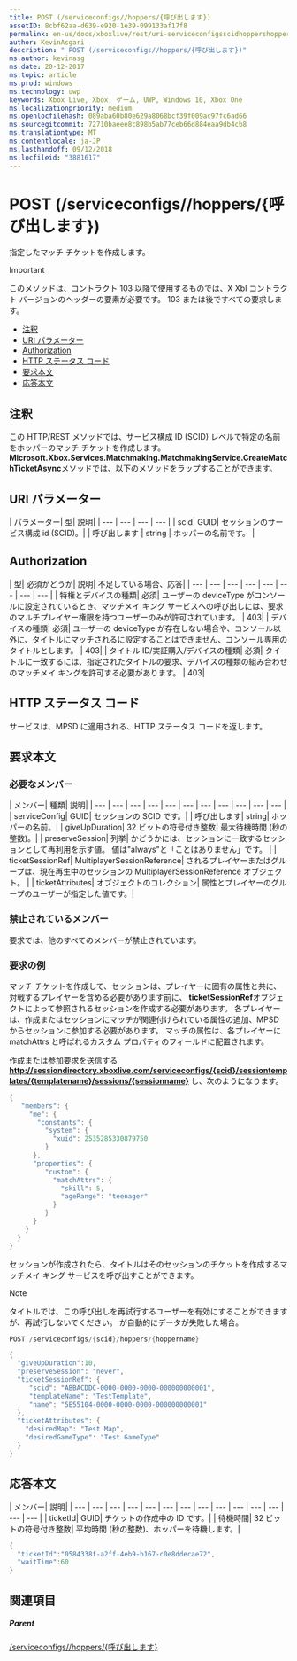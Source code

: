 ```yaml
---
title: POST (/serviceconfigs//hoppers/{呼び出します})
assetID: 8cbf62aa-d639-e920-1e39-099133af17f8
permalink: en-us/docs/xboxlive/rest/uri-serviceconfigsscidhoppershoppernamepost.html
author: KevinAsgari
description: " POST (/serviceconfigs//hoppers/{呼び出します})"
ms.author: kevinasg
ms.date: 20-12-2017
ms.topic: article
ms.prod: windows
ms.technology: uwp
keywords: Xbox Live, Xbox, ゲーム, UWP, Windows 10, Xbox One
ms.localizationpriority: medium
ms.openlocfilehash: 089aba60b80e629a8068bcf39f009ac97fc6ad66
ms.sourcegitcommit: 72710baeee8c898b5ab77ceb66d884eaa9db4cb8
ms.translationtype: MT
ms.contentlocale: ja-JP
ms.lasthandoff: 09/12/2018
ms.locfileid: "3881617"
---
```

# <a name="post-serviceconfigsscidhoppershoppername"></a>POST (/serviceconfigs//hoppers/{呼び出します})

指定したマッチ チケットを作成します。

> [!IMPORTANT]
> このメソッドは、コントラクト 103 以降で使用するものでは、X Xbl コントラクト バージョンのヘッダーの要素が必要です。 103 または後ですべての要求します。

  * [注釈](#ID4ET)
  * [URI パラメーター](#ID4E5)
  * [Authorization](#ID4EJB)
  * [HTTP ステータス コード](#ID4E3C)
  * [要求本文](#ID4EFD)
  * [応答本文](#ID4E3G)

<a id="ID4ET"></a>


## <a name="remarks"></a>注釈

この HTTP/REST メソッドでは、サービス構成 ID (SCID) レベルで特定の名前をホッパーのマッチ チケットを作成します。 **Microsoft.Xbox.Services.Matchmaking.MatchmakingService.CreateMatchTicketAsync**メソッドでは、以下のメソッドをラップすることができます。  
<a id="ID4E5"></a>


## <a name="uri-parameters"></a>URI パラメーター

| パラメーター| 型| 説明|
| --- | --- | --- | --- |
| scid| GUID| セッションのサービス構成 id (SCID)。|
| 呼び出します | string | ホッパーの名前です。 |

<a id="ID4EJB"></a>


## <a name="authorization"></a>Authorization

| 型| 必須かどうか| 説明| 不足している場合、応答|
| --- | --- | --- | --- | --- | --- | --- | --- |
| 特権とデバイスの種類| 必須| ユーザーの deviceType がコンソールに設定されているとき、マッチメイ キング サービスへの呼び出しには、要求のマルチプレイヤー権限を持つユーザーのみが許可されています。 | 403|
| デバイスの種類| 必須| ユーザーの deviceType が存在しない場合や、コンソール以外に、タイトルにマッチされるに設定することはできません、コンソール専用のタイトルとします。 | 403|
| タイトル ID/実証購入/デバイスの種類| 必須| タイトルに一致するには、指定されたタイトルの要求、デバイスの種類の組み合わせのマッチメイ キングを許可する必要があります。 | 403|

<a id="ID4E3C"></a>


## <a name="http-status-codes"></a>HTTP ステータス コード
サービスは、MPSD に適用される、HTTP ステータス コードを返します。  
<a id="ID4EFD"></a>


## <a name="request-body"></a>要求本文

<a id="ID4ELD"></a>


### <a name="required-members"></a>必要なメンバー

| メンバー| 種類| 説明|
| --- | --- | --- | --- | --- | --- | --- | --- | --- | --- | --- |
| serviceConfig| GUID| セッションの SCID です。|
| 呼び出します| string| ホッパーの名前。|
| giveUpDuration| 32 ビットの符号付き整数| 最大待機時間 (秒の整数)。|
| preserveSession| 列挙| かどうかには、セッションに一致するセッションとして再利用を示す値。 値は"always"と「ことはありません」です。 |
| ticketSessionRef| MultiplayerSessionReference| されるプレイヤーまたはグループは、現在再生中のセッションの MultiplayerSessionReference オブジェクト。 |
| ticketAttributes| オブジェクトのコレクション| 属性とプレイヤーのグループのユーザーが指定した値です。|

<a id="ID4EXF"></a>


### <a name="prohibited-members"></a>禁止されているメンバー

要求では、他のすべてのメンバーが禁止されています。

<a id="ID4ECG"></a>


### <a name="sample-request"></a>要求の例

マッチ チケットを作成して、セッションは、プレイヤーに固有の属性と共に、対戦するプレイヤーを含める必要があります前に、 **ticketSessionRef**オブジェクトによって参照されるセッションを作成する必要があります。 各プレイヤーは、作成またはセッションにマッチが関連付けられている属性の追加、MPSD からセッションに参加する必要があります。 マッチの属性は、各プレイヤーに matchAttrs と呼ばれるカスタム プロパティのフィールドに配置されます。

作成または参加要求を送信する**http://sessiondirectory.xboxlive.com/serviceconfigs/{scid}/sessiontemplates/{templatename}/sessions/{sessionname}** し、次のようになります。


```cpp
{
   "members": {
     "me": {
       "constants": {
         "system": {
           "xuid": 2535285330879750
         }
      },
      "properties": {
         "custom": {
           "matchAttrs": {
             "skill": 5,
             "ageRange": "teenager"
           }
         }
      }
    }
  }
}

```


セッションが作成されたら、タイトルはそのセッションのチケットを作成するマッチメイ キング サービスを呼び出すことができます。


> [!NOTE] 
> タイトルでは、この呼び出しを再試行するユーザーを有効にすることができますが、再試行しないでください。 が自動的にデータが失敗した場合。  



```cpp
POST /serviceconfigs/{scid}/hoppers/{hoppername}

{
  "giveUpDuration":10,
  "preserveSession": "never",
  "ticketSessionRef": {
     "scid": "ABBACDDC-0000-0000-0000-000000000001",  
     "templateName": "TestTemplate",
     "name": "5E55104-0000-0000-0000-000000000001"
  },
  "ticketAttributes": {
    "desiredMap": "Test Map",
    "desiredGameType": "Test GameType"
  }
}

```


<a id="ID4E3G"></a>


## <a name="response-body"></a>応答本文

| メンバー| 説明|
| --- | --- | --- | --- | --- | --- | --- | --- | --- | --- | --- | --- | --- | --- |
| ticketId| GUID| チケットの作成中の ID です。|
| 待機時間| 32 ビットの符号付き整数| 平均時間 (秒の整数)、ホッパーを待機します。|


```cpp
{
  "ticketId":"0584338f-a2ff-4eb9-b167-c0e8ddecae72",
  "waitTime":60
}

```


<a id="ID4EHAAC"></a>


## <a name="see-also"></a>関連項目

<a id="ID4EJAAC"></a>


##### <a name="parent"></a>Parent  

[/serviceconfigs//hoppers/{呼び出します}](uri-serviceconfigsscidhoppershoppername.md)
